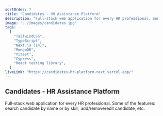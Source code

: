 ```yaml
---
sortOrder: 7
title: "Candidates - HR Assistance Platform"
description: "Full-stack web application for every HR professional. Some of the features: search candidate by name or by skill, add/remove/edit candidate, etc."
image: "../images/candidates.jpg"
tags:
  [
    "TailwindCSS",
    "TypeScript",
    "Next.js (14)",
    "MongoDB",
    "Vitest",
    "Cypress",
    "React testing library",
  ]
liveLink: "https://candidates-hr-platform-next.vercel.app/"
---
```


## Candidates - HR Assistance Platform

Full-stack web application for every HR professional. Some of the features: search candidate by name or by skill, add/remove/edit candidate, etc.
